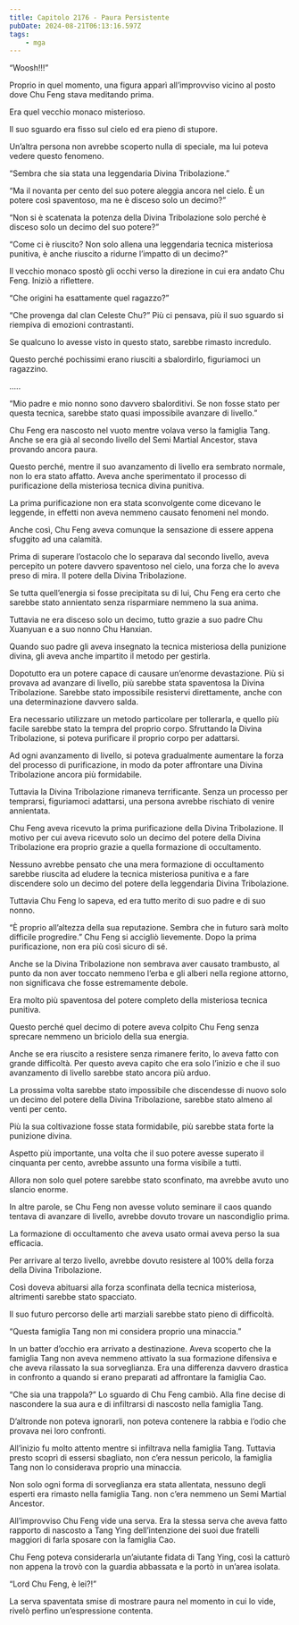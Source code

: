 ```yaml
---
title: Capitolo 2176 - Paura Persistente
pubDate: 2024-08-21T06:13:16.597Z
tags:
    - mga
---
```



“Woosh!!!”


Proprio in quel momento, una figura apparì all’improvviso vicino al posto dove Chu Feng stava meditando prima.


Era quel vecchio monaco misterioso.


Il suo sguardo era fisso sul cielo ed era pieno di stupore.


Un’altra persona non avrebbe scoperto nulla di speciale, ma lui poteva vedere questo fenomeno.

“Sembra che sia stata una leggendaria Divina Tribolazione.”


“Ma il novanta per cento del suo potere aleggia ancora nel cielo. È un potere così spaventoso, ma ne è disceso solo un decimo?”


“Non si è scatenata la potenza della Divina Tribolazione solo perché è disceso solo un decimo del suo potere?”


“Come ci è riuscito? Non solo allena una leggendaria tecnica misteriosa punitiva, è anche riuscito a ridurne l’impatto di un decimo?”


Il vecchio monaco spostò gli occhi verso la direzione in cui era andato Chu Feng. Iniziò a riflettere.


“Che origini ha esattamente quel ragazzo?”

“Che provenga dal clan Celeste Chu?” Più ci pensava, più il suo sguardo si riempiva di emozioni contrastanti.


Se qualcuno lo avesse visto in questo stato, sarebbe rimasto incredulo.


Questo perché pochissimi erano riusciti a sbalordirlo, figuriamoci un ragazzino.


…..


“Mio padre e mio nonno sono davvero sbalorditivi. Se non fosse stato per questa tecnica, sarebbe stato quasi impossibile avanzare di livello.”


Chu Feng era nascosto nel vuoto mentre volava verso la famiglia Tang. Anche se era già al secondo livello del Semi Martial Ancestor, stava provando ancora paura.


Questo perché, mentre il suo avanzamento di livello era sembrato normale, non lo era stato affatto. Aveva anche sperimentato il processo di purificazione della misteriosa tecnica divina punitiva.


La prima purificazione non era stata sconvolgente come dicevano le leggende, in effetti non aveva nemmeno causato fenomeni nel mondo.


Anche così, Chu Feng aveva comunque la sensazione di essere appena sfuggito ad una calamità.


Prima di superare l’ostacolo che lo separava dal secondo livello, aveva percepito un potere davvero spaventoso nel cielo, una forza che lo aveva preso di mira. Il potere della Divina Tribolazione.


Se tutta quell’energia si fosse precipitata su di lui, Chu Feng era certo che sarebbe stato annientato senza risparmiare nemmeno la sua anima.


Tuttavia ne era disceso solo un decimo, tutto grazie a suo padre Chu Xuanyuan e a suo nonno Chu Hanxian.


Quando suo padre gli aveva insegnato la tecnica misteriosa della punizione divina, gli aveva anche impartito il metodo per gestirla.


Dopotutto era un potere capace di causare un’enorme devastazione. Più si provava ad avanzare di livello, più sarebbe stata spaventosa la Divina Tribolazione. Sarebbe stato impossibile resistervi direttamente, anche con una determinazione davvero salda.


Era necessario utilizzare un metodo particolare per tollerarla, e quello più facile sarebbe stato la tempra del proprio corpo. Sfruttando la Divina Tribolazione, si poteva purificare il proprio corpo per adattarsi.


Ad ogni avanzamento di livello, si poteva gradualmente aumentare la forza del processo di purificazione, in modo da poter affrontare una Divina Tribolazione ancora più formidabile.


Tuttavia la Divina Tribolazione rimaneva terrificante. Senza un processo per temprarsi, figuriamoci adattarsi, una persona avrebbe rischiato di venire annientata.


Chu Feng aveva ricevuto la prima purificazione della Divina Tribolazione. Il motivo per cui aveva ricevuto solo un decimo del potere della Divina Tribolazione era proprio grazie a quella formazione di occultamento.


Nessuno avrebbe pensato che una mera formazione di occultamento sarebbe riuscita ad eludere la tecnica misteriosa punitiva e a fare discendere solo un decimo del potere della leggendaria Divina Tribolazione.


Tuttavia Chu Feng lo sapeva, ed era tutto merito di suo padre e di suo nonno.


“È proprio all’altezza della sua reputazione. Sembra che in futuro sarà molto difficile progredire.” Chu Feng si accigliò lievemente. Dopo la prima purificazione, non era più così sicuro di sé.


Anche se la Divina Tribolazione non sembrava aver causato trambusto, al punto da non aver toccato nemmeno l’erba e gli alberi nella regione attorno, non significava che fosse estremamente debole.


Era molto più spaventosa del potere completo della misteriosa tecnica punitiva.


Questo perché quel decimo di potere aveva colpito Chu Feng senza sprecare nemmeno un briciolo della sua energia.


Anche se era riuscito a resistere senza rimanere ferito, lo aveva fatto con grande difficoltà. Per questo aveva capito che era solo l’inizio e che il suo avanzamento di livello sarebbe stato ancora più arduo.


La prossima volta sarebbe stato impossibile che discendesse di nuovo solo un decimo del potere della Divina Tribolazione, sarebbe stato almeno al venti per cento.


Più la sua coltivazione fosse stata formidabile, più sarebbe stata forte la punizione divina.


Aspetto più importante, una volta che il suo potere avesse superato il cinquanta per cento, avrebbe assunto una forma visibile a tutti.


Allora non solo quel potere sarebbe stato sconfinato, ma avrebbe avuto uno slancio enorme.


In altre parole, se Chu Feng non avesse voluto seminare il caos quando tentava di avanzare di livello, avrebbe dovuto trovare un nascondiglio prima.


La formazione di occultamento che aveva usato ormai aveva perso la sua efficacia.


Per arrivare al terzo livello, avrebbe dovuto resistere al 100% della forza della Divina Tribolazione.


Così doveva abituarsi alla forza sconfinata della tecnica misteriosa, altrimenti sarebbe stato spacciato.


Il suo futuro percorso delle arti marziali sarebbe stato pieno di difficoltà.

“Questa famiglia Tang non mi considera proprio una minaccia.”


In un batter d’occhio era arrivato a destinazione. Aveva scoperto che la famiglia Tang non aveva nemmeno attivato la sua formazione difensiva e che aveva rilassato la sua sorveglianza. Era una differenza davvero drastica in confronto a quando si erano preparati ad affrontare la famiglia Cao.

“Che sia una trappola?” Lo sguardo di Chu Feng cambiò. Alla fine decise di nascondere la sua aura e di infiltrarsi di nascosto nella famiglia Tang.


D’altronde non poteva ignorarli, non poteva contenere la rabbia e l’odio che provava nei loro confronti.


All’inizio fu molto attento mentre si infiltrava nella famiglia Tang. Tuttavia presto scoprì di essersi sbagliato, non c’era nessun pericolo, la famiglia Tang non lo considerava proprio una minaccia.


Non solo ogni forma di sorveglianza era stata allentata, nessuno degli esperti era rimasto nella famiglia Tang. non c’era nemmeno un Semi Martial Ancestor.


All’improvviso Chu Feng vide una serva. Era la stessa serva che aveva fatto rapporto di nascosto a Tang Ying dell’intenzione dei suoi due fratelli maggiori di farla sposare con la famiglia Cao.


Chu Feng poteva considerarla un’aiutante fidata di Tang Ying, così la catturò non appena la trovò con la guardia abbassata e la portò in un’area isolata.

“Lord Chu Feng, è lei?!”


La serva spaventata smise di mostrare paura nel momento in cui lo vide, rivelò perfino un’espressione contenta.





